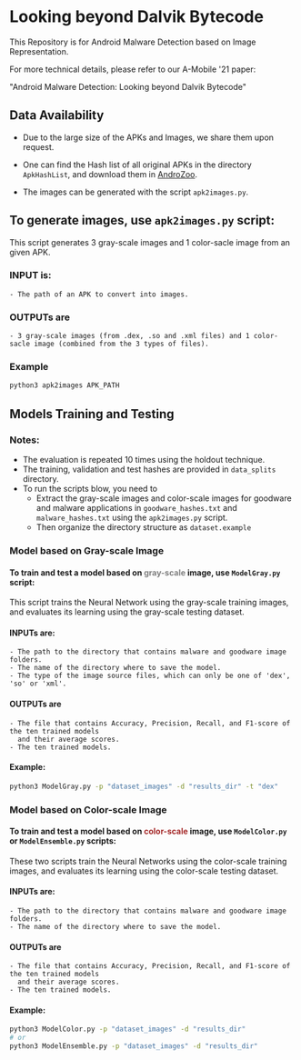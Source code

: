 # Looking beyond Dalvik Bytecode

This Repository is for Android Malware Detection based on Image Representation.

For more technical details, please refer to our A-Mobile '21 paper:

"Android Malware Detection: Looking beyond Dalvik Bytecode"

## Data Availability

- Due to the large size of the APKs and Images, we share them upon request.

- One can find the Hash list of all original APKs in the directory ```ApkHashList```, and download them in [AndroZoo](https://androzoo.uni.lu/).
- The images can be generated with the script ```apk2images.py```.

## To generate images, use ```apk2images.py``` script:

This script generates 3 gray-scale images and 1 color-sacle image from an given APK.

### INPUT is:

```
- The path of an APK to convert into images.
```

### OUTPUTs are

```
- 3 gray-scale images (from .dex, .so and .xml files) and 1 color-sacle image (combined from the 3 types of files).
```

### Example

```bash
python3 apk2images APK_PATH
```

## Models Training and Testing

### Notes:

-  The evaluation is repeated 10 times using the holdout technique.
-  The training, validation and test hashes are provided in `data_splits` directory.
-  To run the scripts blow, you need to 
   -  Extract the gray-scale images and color-scale images for goodware and malware applications in `goodware_hashes.txt` and `malware_hashes.txt` using the `apk2images.py` script.
   -  Then organize the directory structure as ``dataset.example``

### Model based on Gray-scale Image

#### To train and test a model based on <Font color = gray>**gray-scale** </font> image, use ```ModelGray.py``` script:

This script trains the Neural Network using the gray-scale training images, and evaluates its learning using the gray-scale testing dataset. 

#### INPUTs are:

```
- The path to the directory that contains malware and goodware image folders.
- The name of the directory where to save the model.
- The type of the image source files, which can only be one of 'dex', 'so' or 'xml'.
```

#### OUTPUTs are

```
- The file that contains Accuracy, Precision, Recall, and F1-score of the ten trained models
  and their average scores.
- The ten trained models.
```

#### Example:

```bash
python3 ModelGray.py -p "dataset_images" -d "results_dir" -t "dex"
```

### Model based on Color-scale Image

#### To train and test a model based on <Font color = brown>**color-scale** </font> image, use ```ModelColor.py``` or ```ModelEnsemble.py``` scripts:

These two scripts train the Neural Networks using the color-scale training images, and evaluates its learning using the color-scale testing dataset. 

#### INPUTs are:

```
- The path to the directory that contains malware and goodware image folders.
- The name of the directory where to save the model.
```

#### OUTPUTs are

```
- The file that contains Accuracy, Precision, Recall, and F1-score of the ten trained models
  and their average scores.
- The ten trained models.
```

#### Example:

```bash
python3 ModelColor.py -p "dataset_images" -d "results_dir"
# or
python3 ModelEnsemble.py -p "dataset_images" -d "results_dir"
```

